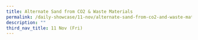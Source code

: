 ```yaml
---
title: Alternate Sand from CO2 & Waste Materials
permalink: /daily-showcase/11-nov/alternate-sand-from-co2-and-waste-materials/
description: ""
third_nav_title: 11 Nov (Fri)
---
```

